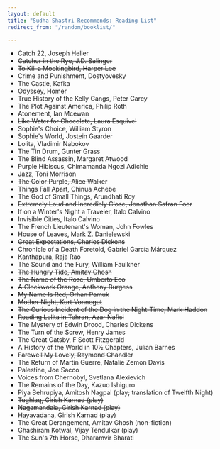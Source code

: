 ```yaml
---
layout: default
title: "Sudha Shastri Recommends: Reading List"
redirect_from: "/random/booklist/"

---
```


  * Catch 22, Joseph Heller
  * <del>Catcher in the Rye, J.D. Salinger</del>
  * <del>To Kill a Mockingbird, Harper Lee</del>
  * Crime and Punishment, Dostyovesky
  * The Castle, Kafka
  * Odyssey, Homer
  * True History of the Kelly Gangs, Peter Carey
  * The Plot Against America, Philip Roth
  * Atonement, Ian Mcewan
  * <del>Like Water for Chocolate, Laura Esquivel</del>
  * Sophie's Choice, William Styron
  * Sophie's World, Jostein Gaarder
  * Lolita, Vladimir Nabokov
  * The Tin Drum, Gunter Grass
  * The Blind Assassin, Margaret Atwood
  * Purple Hibiscus, Chimamanda Ngozi Adichie
  * Jazz, Toni Morrison
  * <del>The Color Purple, Alice Walker</del>
  * Things Fall Apart, Chinua Achebe
  * The God of Small Things, Arundhati Roy
  * <del>Extremely Loud and Incredibly Close, Jonathan Safran Foer</del>
  * If on a Winter's Night a Traveler, Italo Calvino
  * Invisible Cities, Italo Calvino
  * The French Lieutenant's Woman, John Fowles
  * House of Leaves, Mark Z. Danielewski
  * <del>Great Expectations, Charles Dickens</del>
  * Chronicle of a Death Foretold, Gabriel García Márquez
  * Kanthapura, Raja Rao
  * The Sound and the Fury, William Faulkner
  * <del>The Hungry Tide, Amitav Ghosh</del>
  * <del>The Name of the Rose, Umberto Eco</del>
  * <del>A Clockwork Orange, Anthony Burgess</del>
  * <del>My Name Is Red, Orhan Pamuk</del>
  * <del>Mother Night, Kurt Vonnegut</del>
  * <del>The Curious Incident of the Dog in the Night-Time, Mark Haddon </del>
  * <del>Reading Lolita in Tehran, Azar Nafisi</del>
  * The Mystery of Edwin Drood, Charles Dickens
  * The Turn of the Screw, Henry James
  * The Great Gatsby, F Scott Fitzgerald
  * A History of the World in 10½ Chapters, Julian Barnes
  * <del>Farewell My Lovely, Raymond Chandler</del>
  * The Return of Martin Guerre, Natalie Zemon Davis
  * Palestine, Joe Sacco
  * Voices from Chernobyl, Svetlana Alexievich
  * The Remains of the Day, Kazuo Ishiguro
  * Piya Behrupiya, Amitosh Nagpal (play; translation of Twelfth Night)
  * <del>Tughlaq, Girish Karnad (play)</del>
  * <del>Nagamandala, Girish Karnad (play)</del>
  * Hayavadana, Girish Karnad (play)
  * The Great Derangement, Amitav Ghosh (non-fiction)
  * Ghashiram Kotwal, Vijay Tendulkar (play)
  * The Sun's 7th Horse, Dharamvir Bharati
